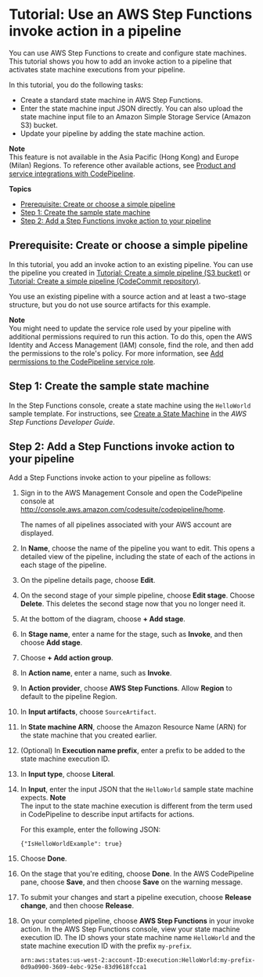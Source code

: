 # Tutorial: Use an AWS Step Functions invoke action in a pipeline<a name="tutorials-step-functions"></a>

You can use AWS Step Functions to create and configure state machines\. This tutorial shows you how to add an invoke action to a pipeline that activates state machine executions from your pipeline\. 

In this tutorial, you do the following tasks:
+ Create a standard state machine in AWS Step Functions\.
+ Enter the state machine input JSON directly\. You can also upload the state machine input file to an Amazon Simple Storage Service \(Amazon S3\) bucket\.
+ Update your pipeline by adding the state machine action\.

**Note**  
This feature is not available in the Asia Pacific \(Hong Kong\) and Europe \(Milan\) Regions\. To reference other available actions, see [Product and service integrations with CodePipeline](integrations.md)\.

**Topics**
+ [Prerequisite: Create or choose a simple pipeline](#tutorials-step-functions-prereq)
+ [Step 1: Create the sample state machine](#tutorials-step-functions-sample)
+ [Step 2: Add a Step Functions invoke action to your pipeline](#tutorials-step-functions-pipeline)

## Prerequisite: Create or choose a simple pipeline<a name="tutorials-step-functions-prereq"></a>

In this tutorial, you add an invoke action to an existing pipeline\. You can use the pipeline you created in [Tutorial: Create a simple pipeline \(S3 bucket\)](tutorials-simple-s3.md) or [Tutorial: Create a simple pipeline \(CodeCommit repository\)](tutorials-simple-codecommit.md)\.

You use an existing pipeline with a source action and at least a two\-stage structure, but you do not use source artifacts for this example\.

**Note**  
You might need to update the service role used by your pipeline with additional permissions required to run this action\. To do this, open the AWS Identity and Access Management \(IAM\) console, find the role, and then add the permissions to the role's policy\. For more information, see [Add permissions to the CodePipeline service role](security-iam.md#how-to-update-role-new-services)\.

## Step 1: Create the sample state machine<a name="tutorials-step-functions-sample"></a>

In the Step Functions console, create a state machine using the `HelloWorld` sample template\. For instructions, see [Create a State Machine](https://docs.aws.amazon.com/step-functions/latest/dg/getting-started.html#create-state-machine) in the *AWS Step Functions Developer Guide*\.

## Step 2: Add a Step Functions invoke action to your pipeline<a name="tutorials-step-functions-pipeline"></a>

Add a Step Functions invoke action to your pipeline as follows:

1. Sign in to the AWS Management Console and open the CodePipeline console at [http://console\.aws\.amazon\.com/codesuite/codepipeline/home](http://console.aws.amazon.com/codesuite/codepipeline/home)\.

   The names of all pipelines associated with your AWS account are displayed\.

1. In **Name**, choose the name of the pipeline you want to edit\. This opens a detailed view of the pipeline, including the state of each of the actions in each stage of the pipeline\.

1. On the pipeline details page, choose **Edit**\.

1. On the second stage of your simple pipeline, choose **Edit stage**\. Choose **Delete**\. This deletes the second stage now that you no longer need it\.

1. At the bottom of the diagram, choose **\+ Add stage**\.

1. In **Stage name**, enter a name for the stage, such as **Invoke**, and then choose **Add stage**\.

1. Choose **\+ Add action group**\.

1. In **Action name**, enter a name, such as **Invoke**\.

1. In **Action provider**, choose **AWS Step Functions**\. Allow **Region** to default to the pipeline Region\.

1. In **Input artifacts**, choose `SourceArtifact`\.

1. In **State machine ARN**, choose the Amazon Resource Name \(ARN\) for the state machine that you created earlier\.

1. \(Optional\) In **Execution name prefix**, enter a prefix to be added to the state machine execution ID\.

1. In **Input type**, choose **Literal**\.

1. In **Input**, enter the input JSON that the `HelloWorld` sample state machine expects\.
**Note**  
The input to the state machine execution is different from the term used in CodePipeline to describe input artifacts for actions\.

   For this example, enter the following JSON:

   ```
   {"IsHelloWorldExample": true}
   ```

1. Choose **Done**\.

1. On the stage that you're editing, choose **Done**\. In the AWS CodePipeline pane, choose **Save**, and then choose **Save** on the warning message\.

1. To submit your changes and start a pipeline execution, choose **Release change**, and then choose **Release**\.

1. On your completed pipeline, choose **AWS Step Functions** in your invoke action\. In the AWS Step Functions console, view your state machine execution ID\. The ID shows your state machine name `HelloWorld` and the state machine execution ID with the prefix `my-prefix`\.

   ```
   arn:aws:states:us-west-2:account-ID:execution:HelloWorld:my-prefix-0d9a0900-3609-4ebc-925e-83d9618fcca1
   ```